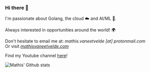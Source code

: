### Hi there 👋

I'm passionate about Golang, the cloud ☁️ and AI/ML 🤖.

Always interested in opportunities around the world! 🌍 

Don't hesitate to email me at: *mathis.vaneetvelde [at] protonmail.com*  
Or visit *[mathisvaneetvelde.com](https://mathisvaneetvelde.com)*

Find my Youtube channel [here](https://youtube.com/c/mathisvaneetvelde)!

![Mathis' Github stats](https://github-readme-stats.vercel.app/api?username=mathisve&count_private=true)

